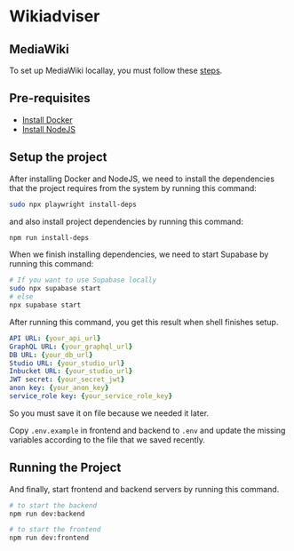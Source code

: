# Wikiadviser

## MediaWiki

To set up MediaWiki locallay, you must follow these [steps](https://github.com/ankaboot-source/wikiadviser/blob/main/mediawiki-setup/README.md).

## Pre-requisites

- [Install Docker](https://docs.docker.com/engine/install)
- [Install NodeJS](https://nodejs.org)

## Setup the project

After installing Docker and NodeJS, we need to install the dependencies that the project requires from the system by running this command:

```sh
sudo npx playwright install-deps
```

and also install project dependencies by running this command:

```sh
npm run install-deps
```

When we finish installing dependencies, we need to start Supabase by running this command:

```sh
# If you want to use Supabase locally
sudo npx supabase start
# else
npx supabase start
```

After running this command, you get this result when shell finishes setup.

```yml
API URL: {your_api_url}
GraphQL URL: {your_graphql_url}
DB URL: {your_db_url}
Studio URL: {your_studio_url}
Inbucket URL: {your_studio_url}
JWT secret: {your_secret_jwt}
anon key: {your_anon_key}
service_role key: {your_service_role_key}
```

So you must save it on file because we needed it later.

Copy `.env.example` in frontend and backend to `.env` and update the missing variables according to the file that we saved recently.

## Running the Project

And finally, start frontend and backend servers by running this command.

```sh
# to start the backend
npm run dev:backend

# to start the frontend
npm run dev:frontend
```
